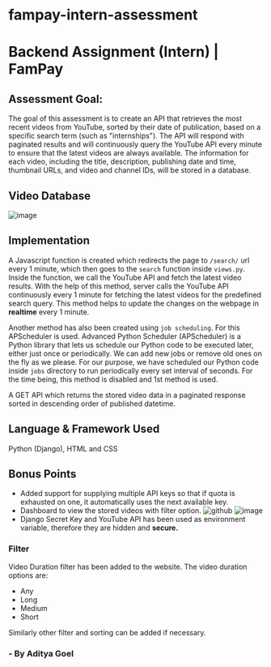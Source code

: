 # fampay-intern-assessment

# Backend Assignment (Intern) | FamPay
## Assessment Goal:
The goal of this assessment is to create an API that retrieves the most recent videos from YouTube, sorted by their date of publication, based on a specific search term (such as "internships"). The API will respond with paginated results and will continuously query the YouTube API every minute to ensure that the latest videos are always available. The information for each video, including the title, description, publishing date and time, thumbnail URLs, and video and channel IDs, will be stored in a database.
## Video Database
![image](https://user-images.githubusercontent.com/67872867/176224136-0ce8546e-5d23-49a0-9b1d-cf3628a8fc8d.png)

## Implementation
A Javascript function is created which redirects the page to `/search/` url every 1 minute, which then goes to the `search` function inside `views.py`. Inside the function, we call the YouTube API and fetch the latest video results.
With the help of this method, server calls the YouTube API continuously every 1 minute for fetching the latest videos for the predefined search query. This method helps to update the changes on the webpage in <b>realtime</b> every 1 minute.

Another method has also been created using `job scheduling`. For this APScheduler is used.
Advanced Python Scheduler (APScheduler) is a Python library that lets us schedule our Python code to be executed later, either just once or periodically. We can add new jobs or remove old ones on the fly as we please. For our purpose, we have scheduled our Python code inside `jobs` directory to run periodically every set interval of seconds. For the time being, this method is disabled and 1st method is used.

A GET API which returns the stored video data in a paginated response sorted in descending order of published datetime.

## Language & Framework Used
Python (Django), HTML and CSS

## Bonus Points
- Added support for supplying multiple API keys so that if quota is exhausted on one, it automatically uses the next available key.
- Dashboard to view the stored videos with filter option.
![github](https://user-images.githubusercontent.com/67872867/176204848-9e1b4169-eddd-4fda-acdb-b6a677b18663.jpg)
![image](https://user-images.githubusercontent.com/67872867/176204726-35d8acce-4c33-4255-bcbb-6c8cc4e47736.png)
- Django Secret Key and YouTube API has been used as environment variable, therefore they are hidden and <b>secure.</b>

### Filter
Video Duration filter has been added to the website. The video duration options are:
- Any
- Long
- Medium
- Short

Similarly other filter and sorting can be added if necessary.

### - By Aditya Goel
